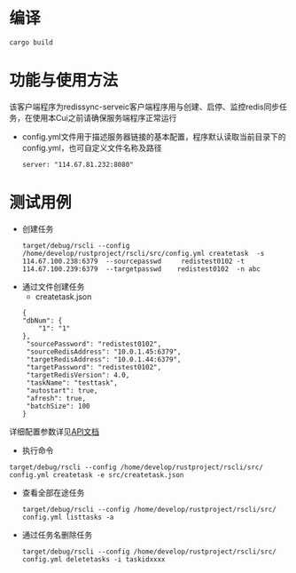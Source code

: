 # 编译
```
cargo build
```

# 功能与使用方法
该客户端程序为redissync-serveic客户端程序用与创建、启停、监控redis同步任务，在使用本Cui之前请确保服务端程序正常运行

* config.yml文件用于描述服务器链接的基本配置，程序默认读取当前目录下的config.yml，也可自定义文件名称及路径
  ```
  server: "114.67.81.232:8080"
  ```


# 测试用例

* 创建任务
   ```
   target/debug/rscli --config /home/develop/rustproject/rscli/src/config.yml createtask  -s 114.67.100.238:6379  --sourcepasswd     redistest0102 -t 114.67.100.239:6379  --targetpasswd    redistest0102  -n abc
   ```
* 通过文件创建任务
   * createtask.json
   ```
   {
   "dbNum": {
       "1": "1"
   },
	"sourcePassword": "redistest0102",
	"sourceRedisAddress": "10.0.1.45:6379",
	"targetRedisAddress": "10.0.1.44:6379",
	"targetPassword": "redistest0102",
	"targetRedisVersion": 4.0,
	"taskName": "testtask",
	"autostart": true,
	"afresh": true,
	"batchSize": 100
   }
   
   ```
详细配置参数详见[API文档](../doc/docs/api.md)


   * 执行命令
   ```
   target/debug/rscli --config /home/develop/rustproject/rscli/src/   config.yml createtask -e src/createtask.json
   ```
* 查看全部在途任务
    ```
    target/debug/rscli --config /home/develop/rustproject/rscli/src/    config.yml listtasks -a
    ```

* 通过任务名删除任务
   ```
   target/debug/rscli --config /home/develop/rustproject/rscli/src/    config.yml deletetasks -i taskidxxxx
   ```
